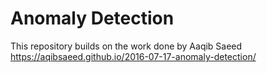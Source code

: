# Anomaly Detection

This repository builds on the work done by Aaqib Saeed https://aqibsaeed.github.io/2016-07-17-anomaly-detection/
